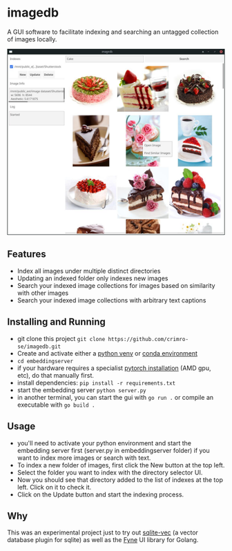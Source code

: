# imagedb

A GUI software to facilitate indexing and searching an untagged collection of images locally.

![screenshot](imagedb.jpg)

## Features

- Index all images under multiple distinct directories
- Updating an indexed folder only indexes new images
- Search your indexed image collections for images based on similarity with other images
- Search your indexed image collections with arbitrary text captions

## Installing and Running

- git clone this project  `git clone https://github.com/crimro-se/imagedb.git`
- Create and activate either a [python venv](https://docs.python.org/3/library/venv.html) or [conda environment](https://docs.conda.io/projects/conda/en/latest/user-guide/tasks/manage-environments.html)
- `cd embeddingserver`
- if your hardware requires a specialist [pytorch installation](https://pytorch.org/get-started/locally/) (AMD gpu, etc), do that manually first.
- install dependencies: `pip install -r requirements.txt`
- start the embedding server `python server.py`
- in another terminal, you can start the gui with `go run .` or compile an executable with `go build .`

## Usage

- you'll need to activate your python environment and start the embedding server first (server.py in embeddingserver folder) if you want to index more images or search with text.
- To index a new folder of images, first click the New button at the top left.
- Select the folder you want to index with the directory selector UI.
- Now you should see that directory added to the list of indexes at the top left. Click on it to check it.
- Click on the Update button and start the indexing process.

## Why

This was an experimental project just to try out [sqlite-vec](https://github.com/asg017/sqlite-vec) (a vector database plugin for sqlite) as well as the [Fyne](https://fyne.io/) UI library for Golang.